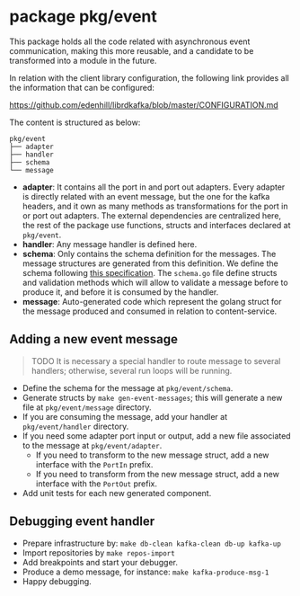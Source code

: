 # package pkg/event

This package holds all the code related with asynchronous
event communication, making this more reusable, and a candidate
to be transformed into a module in the future.

In relation with the client library configuration, the following
link provides all the information that can be configured:

https://github.com/edenhill/librdkafka/blob/master/CONFIGURATION.md

The content is structured as below:

```raw
pkg/event
├── adapter
├── handler
├── schema
└── message
```

* **adapter**: It contains all the port in and port out adapters.
  Every adapter is directly related with an event message, but the
  one for the kafka headers, and it own as many methods as transformations
  for the port in or port out adapters. The external dependencies are
  centralized here, the rest of the package use functions, structs and
  interfaces declared at `pkg/event`.
* **handler**: Any message handler is defined here.
* **schema**: Only contains the schema definition for the
  messages. The message structures are generated from this
  definition. We define the schema following
  [this specification](https://json-schema.org/specification.html).
  The `schema.go` file define structs and validation methods which
  will allow to validate a message before to produce it, and before
  it is consumed by the handler.
* **message**: Auto-generated code which represent the golang
  struct for the message produced and consumed in relation to
  content-service.

## Adding a new event message

> TODO It is necessary a special handler to route message to
> several handlers; otherwise, several run loops will be running.

* Define the schema for the message at `pkg/event/schema`.
* Generate structs by `make gen-event-messages`; this will
  generate a new file at `pkg/event/message` directory.
* If you are consuming the message, add your handler at
  `pkg/event/handler` directory.
* If you need some adapter port input or output, add a new
  file associated to the message at `pkg/event/adapter`.
  * If you need to transform to the new message struct,
    add a new interface with the `PortIn` prefix.
  * If you need to transform from the new message struct,
    add a new interface with the `PortOut` prefix.
* Add unit tests for each new generated component.

## Debugging event handler

* Prepare infrastructure by: `make db-clean kafka-clean db-up kafka-up`
* Import repositories by `make repos-import`
* Add breakpoints and start your debugger.
* Produce a demo message, for instance: `make kafka-produce-msg-1`
* Happy debugging.
